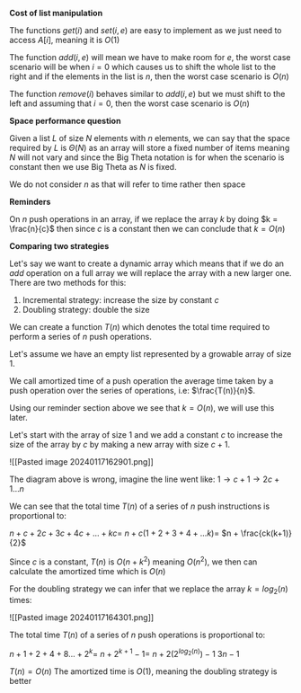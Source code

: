 
**Cost of list manipulation**

The functions $get(i)$ and $set(i,e)$ are easy to implement as we just need to access $A[i]$, meaning it is $O(1)$

The function $add(i,e)$ will mean we have to make room for $e$, the worst case scenario will be when $i = 0$ which causes us to shift the whole list to the right and if the elements in the list is $n$, then the worst case scenario is $O(n)$

The function $remove(i)$ behaves similar to $add(i,e)$ but we must shift to the left and assuming that $i= 0$, then the worst case scenario is $O(n)$ 

**Space performance question**

Given a list $L$ of size $N$ elements with $n$ elements, we can say that the space required by $L$ is $\Theta (N)$ as an array will store a fixed number of items meaning $N$ will not vary and since the Big Theta notation is for when the scenario is constant then we use Big Theta as $N$ is fixed. 

We do not consider $n$ as that will refer to time rather then space 

**Reminders**

On $n$ push operations in an array, if we replace the array $k$ by doing $k = \frac{n}{c}$ then since $c$ is a constant then we can conclude that $k = O(n)$ 

**Comparing two strategies**

Let's say we want to create a dynamic array which means that if we do an $add$ operation on a full array we will replace the array with a new larger one. There are two methods for this:

1) Incremental strategy: increase the size by constant $c$
2) Doubling strategy: double the size

We can create a function $T(n)$ which denotes the total time required to perform a series of $n$ push operations. 

Let's assume we have an empty list represented by a growable array of size $1$. 

We call amortized time of a push operation the average time taken by a push operation over the series of operations, i.e: $\frac{T(n)}{n}$.

Using our reminder section above we see that $k = O(n)$, we will use this later.

Let's start with the array of size $1$ and we add a constant $c$ to increase the size of the array by $c$ by making a new array with size $c + 1$. 

![[Pasted image 20240117162901.png]]

The diagram above is wrong, imagine the line went like: $1 \rightarrow c + 1 \rightarrow 2c + 1 ... n$ 

We can see that the total time $T(n)$ of a series of $n$ push instructions is proportional to:

$n + c + 2c + 3c + 4c + ... + kc =$ 
$n + c(1 + 2 + 3 + 4 + ... k) =$ 
$n + \frac{ck(k+1)}{2}$ 

Since $c$ is a constant, $T(n)$ is $O(n + k^{2})$ meaning $O(n^{2}$), we then can calculate the amortized time which is $O(n)$ 

For the doubling strategy we can infer that we replace the array $k = log_{2}(n)$ times:

![[Pasted image 20240117164301.png]]

The total time $T(n)$ of a series of $n$ push operations is proportional to:

$n + 1 + 2 + 4 + 8 ... + 2^{k} =$ 
$n + 2^{k+1} - 1 =$ 
$n + 2(2^{log_{2}(n)}) - 1$ 
$3n - 1$ 

$T(n) = O(n)$ 
The amortized time is $O(1)$, meaning the doubling strategy is better 